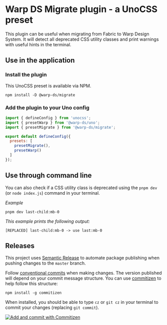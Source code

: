 # Warp DS Migrate plugin - a UnoCSS preset

This plugin can be useful when migrating from Fabric to Warp Design System.
It will detect all deprecated CSS utility classes and print warnings with useful hints in the terminal.

## Use in the application

### Install the plugin

This UnoCSS preset is available via NPM.

```shell
npm install -D @warp-ds/migrate
```

### Add the plugin to your Uno config

```js
import { defineConfig } from 'unocss';
import { presetWarp } from '@warp-ds/uno';
import { presetMigrate } from '@warp-ds/migrate';

export default defineConfig({
  presets: [
    presetMigrate(),
    presetWarp()
  ]
});
```

## Use through command line

You can also check if a CSS utility class is deprecated using the `pnpm dev` (or `node index.js`) command in your terminal.

_Example_
```shell
pnpm dev last-child:mb-0
```

_This example prints the following output:_
```shell
[REPLACED] last-child:mb-0 -> use last:mb-0
```

## Releases

This project uses
[Semantic Release](https://github.com/semantic-release/semantic-release) to
automate package publishing when pushing changes to the `master` branch.

Follow [conventional commits](https://www.conventionalcommits.org/en/v1.0.0/#summary)
when making changes. The version published will depend on your commit message
structure. You can use [commitizen](https://github.com/commitizen/cz-cli) to help
follow this structure:

```
npm install -g commitizen
```

When installed, you should be able to type `cz` or `git cz` in your terminal to
commit your changes (replacing `git commit`).

[![Add and commit with Commitizen](https://github.com/commitizen/cz-cli/raw/master/meta/screenshots/add-commit.png)](https://github.com/commitizen/cz-cli/raw/master/meta/screenshots/add-commit.png)